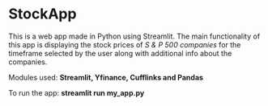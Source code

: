 # StockApp
This is a web app made in Python using Streamlit. The main functionality of this app is displaying the stock prices of *S & P 500 companies* for the timeframe selected by the user along with additional info about the companies.


Modules used: **Streamlit, Yfinance, Cufflinks and Pandas**

To run the app: **streamlit run my_app.py**
